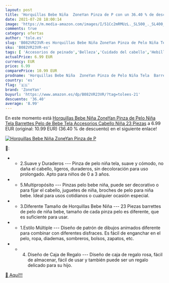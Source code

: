 ```yaml
---
layout: post
title: 'Horquillas Bebe Niña  ZoneYan Pinza de P con un 36.40 % de descuento'
date: 2021-07-28 18:00:14
image: 'https://m.media-amazon.com/images/I/51Cc2mRMUzL._SL500_._SL400_.jpg'
comments: true
category: ofertas
author: 'tole.es'
slug: 'B082VR23VR-es Horquillas Bebe Niña ZoneYan Pinza de Pelo Niña Tela...'
sku: 'B082VR23VR-es'
tags: [ 'Accesorios de peinado','Belleza','Cuidado del cabello','Hebillas de pelo','bebe','zoneyan', ]
actualPrice: 6.99 EUR
currency: EUR
price: 6.99
comparePrice: 10.99 EUR
prodname: 'Horquillas Bebe Niña  ZoneYan Pinza de Pelo Niña Tela  Barrettes Pelo de Bebe Tela  Accesorios Cabello Niña  23 Piezas'
country: 'es'
flag: '🇪🇸'
brand: 'ZoneYan'
buyurl: 'https://www.amazon.es/dp/B082VR23VR/?tag=tolees-21'
descuento: '36.40'
average: '8.99'
---
```


En este momento está [Horquillas Bebe Niña  ZoneYan Pinza de Pelo Niña Tela  Barrettes Pelo de Bebe Tela  Accesorios Cabello Niña  23 Piezas](https://www.amazon.es/dp/B082VR23VR/?tag=tolees-21) a 6.99 EUR (original: 10.99 EUR) (36.40 %  de descuento) en el siguiente enlace!

[![Horquillas Bebe Niña  ZoneYan Pinza de P](https://m.media-amazon.com/images/I/51Cc2mRMUzL._SL500_._SL400_.jpg)](https://www.amazon.es/dp/B082VR23VR/?tag=tolees-21)

🔎:

- - 2.Suave y Duraderos --- Pinza de pelo niña tela, suave y cómodo, no daña el cabello, ligeros, duraderos, sin decoloración para uso prolongado. Apto para niños de 0 a 3 años.
- - 5.Multipropósito --- Pinzas pelo bebe niña, puede ser decorativo o para fijar el cabello, juguetes de niña, broches de pelo para niña bebe. Ideal para usos cotidianos o cualquier ocasión especial.
- - 3.Diferente Tamaño de Horquillas Bebe Niña --- 23 Piezas barrettes de pelo de niña bebe, tamaño de cada pinza pelo es diferente, que es suficiente para usar.
- - 1.Estilo Múltiple --- Diseño de patrón de dibujos animados diferente para combinar con diferentes disfraces. Es fácil de enganchar en el pelo, ropa, diademas, sombreros, bolsos, zapatos, etc.
- - 4. Diseño de Caja de Regalo --- Diseño de caja de regalo rosa, fácil de almacenar, fácil de usar y también puede ser un regalo delicado para su hijo.

[🛒 Aquí!!!](https://www.amazon.es/dp/B082VR23VR/?tag=tolees-21)
